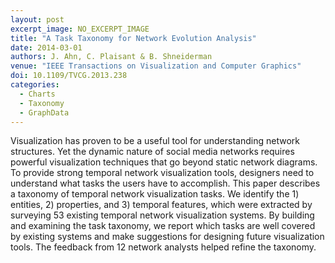 ```yaml
---
layout: post
excerpt_image: NO_EXCERPT_IMAGE
title: "A Task Taxonomy for Network Evolution Analysis"
date: 2014-03-01
authors: J. Ahn, C. Plaisant & B. Shneiderman
venue: "IEEE Transactions on Visualization and Computer Graphics"
doi: 10.1109/TVCG.2013.238
categories:
  - Charts
  - Taxonomy
  - GraphData
---
```

Visualization has proven to be a useful tool for understanding network structures. Yet the dynamic nature of social media networks requires powerful visualization techniques that go beyond static network diagrams. To provide strong temporal network visualization tools, designers need to understand what tasks the users have to accomplish. This paper describes a taxonomy of temporal network visualization tasks. We identify the 1) entities, 2) properties, and 3) temporal features, which were extracted by surveying 53 existing temporal network visualization systems. By building and examining the task taxonomy, we report which tasks are well covered by existing systems and make suggestions for designing future visualization tools. The feedback from 12 network analysts helped refine the taxonomy.
